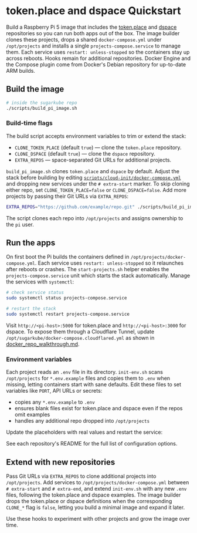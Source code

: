 # token.place and dspace Quickstart

Build a Raspberry Pi 5 image that includes the
[token.place](https://github.com/futuroptimist/token.place) and
[dspace](https://github.com/democratizedspace/dspace) repositories so you can run
both apps out of the box. The image builder clones these projects, drops a shared
`docker-compose.yml` under `/opt/projects` and installs a single
`projects-compose.service` to manage them. Each service uses `restart: unless-stopped`
so the containers stay up across reboots. Hooks remain for additional repositories.
Docker Engine and the Compose plugin come from Docker's Debian repository for up-to-date ARM builds.

## Build the image

```sh
# inside the sugarkube repo
./scripts/build_pi_image.sh
```

### Build-time flags

The build script accepts environment variables to trim or extend the stack:

- `CLONE_TOKEN_PLACE` (default `true`) — clone the `token.place` repository.
- `CLONE_DSPACE` (default `true`) — clone the `dspace` repository.
- `EXTRA_REPOS` — space-separated Git URLs for additional projects.

`build_pi_image.sh` clones `token.place` and `dspace` by default. Adjust the stack before
building by editing [`scripts/cloud-init/docker-compose.yml`](../scripts/cloud-init/docker-compose.yml)
and dropping new services under the `# extra-start` marker. To skip cloning either
repo, set `CLONE_TOKEN_PLACE=false` or `CLONE_DSPACE=false`. Add more projects by passing
their Git URLs via `EXTRA_REPOS`:

```sh
EXTRA_REPOS="https://github.com/example/repo.git" ./scripts/build_pi_image.sh
```

The script clones each repo into `/opt/projects` and assigns ownership to the `pi`
user.

## Run the apps

On first boot the Pi builds the containers defined in
`/opt/projects/docker-compose.yml`. Each service uses `restart: unless-stopped`
so it relaunches after reboots or crashes. The `start-projects.sh` helper enables
the `projects-compose.service` unit which starts the stack automatically. Manage
the services with `systemctl`:

```sh
# check service status
sudo systemctl status projects-compose.service

# restart the stack
sudo systemctl restart projects-compose.service
```

Visit `http://<pi-host>:5000` for token.place and `http://<pi-host>:3000` for
dspace. To expose them through a Cloudflare Tunnel, update
`/opt/sugarkube/docker-compose.cloudflared.yml` as shown in
[docker_repo_walkthrough.md](docker_repo_walkthrough.md).

### Environment variables

Each project reads an `.env` file in its directory. `init-env.sh` scans
`/opt/projects` for `*.env.example` files and copies them to `.env` when missing,
letting containers start with sane defaults. Edit these files to set variables like
`PORT`, API URLs or secrets:

- copies any `*.env.example` to `.env`
- ensures blank files exist for token.place and dspace even if the repos omit
  examples
- handles any additional repo dropped into `/opt/projects`

Update the placeholders with real values and restart the service:

See each repository's README for the full list of configuration options.

## Extend with new repositories

Pass Git URLs via `EXTRA_REPOS` to clone additional projects into `/opt/projects`.
Add services to `/opt/projects/docker-compose.yml` between `# extra-start` and
`# extra-end`, and extend `init-env.sh` with any new `.env` files, following the
token.place and dspace examples. The image builder drops the token.place or dspace
definitions when the corresponding `CLONE_*` flag is `false`, letting you build a
minimal image and expand it later.

Use these hooks to experiment with other projects and grow the image over time.
